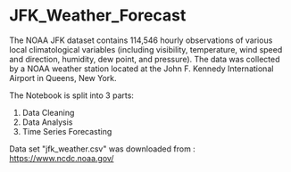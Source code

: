 # JFK_Weather_Forecast

The NOAA JFK dataset contains 114,546 hourly observations of various local climatological variables (including visibility, temperature, wind speed and direction, humidity, dew point, and pressure).
The data was collected by a NOAA weather station located at the John F. Kennedy International Airport in Queens, New York.

The Notebook is split into 3 parts:
 1) Data Cleaning
 2) Data Analysis
 3) Time Series Forecasting

Data set "jfk_weather.csv" was downloaded from : https://www.ncdc.noaa.gov/
